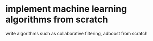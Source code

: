 # implement machine learning algorithms from scratch
write algorithms such as collaborative filtering, adboost from scratch
